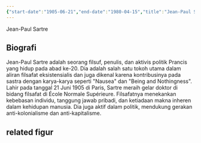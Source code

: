 ```yaml
---
{"start-date":"1905-06-21","end-date":"1980-04-15","title":"Jean-Paul Sartre","type":"range","color":"blue","dg-publish":true,"tags":["timeline","figure","modern"],"permalink":"/biografi-tokoh/tokoh-di-abad-modern/jean-paul-sartre/","dgPassFrontmatter":true,"created":"2024-03-24T02:27:23.181+07:00","updated":"2024-03-24T03:19:10.591+07:00"}
---
```



Jean-Paul Sartre
## Biografi
Jean-Paul Sartre adalah seorang filsuf, penulis, dan aktivis politik Prancis yang hidup pada abad ke-20. Dia adalah salah satu tokoh utama dalam aliran filsafat eksistensialis dan juga dikenal karena kontribusinya pada sastra dengan karya-karya seperti "Nausea" dan "Being and Nothingness". Lahir pada tanggal 21 Juni 1905 di Paris, Sartre meraih gelar doktor di bidang filsafat di École Normale Supérieure. Filsafatnya menekankan kebebasan individu, tanggung jawab pribadi, dan ketiadaan makna inheren dalam kehidupan manusia. Dia juga aktif dalam politik, mendukung gerakan anti-kolonialisme dan anti-kapitalisme.

## related figur
